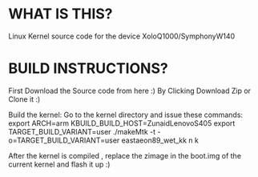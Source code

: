 WHAT IS THIS?
=============

Linux Kernel source code for the device XoloQ1000/SymphonyW140

BUILD INSTRUCTIONS?
===================

First Download the Source code from here :) By Clicking Download Zip or Clone it :)

Build the kernel:
Go to the kernel directory and issue these commands: 
export ARCH=arm
KBUILD_BUILD_HOST=ZunaidLenovoS405
export TARGET_BUILD_VARIANT=user
./makeMtk -t -o=TARGET_BUILD_VARIANT=user eastaeon89_wet_kk n k

After the kernel is compiled , replace the zimage in the boot.img of the current kernel and flash it up :)

